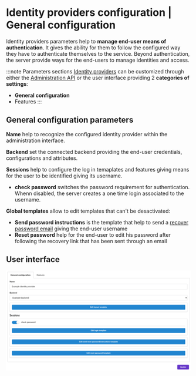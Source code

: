 # Identity providers configuration | General configuration

Identity providers parameters help to __manage end-user means of authentication__. It gives the ability for them to follow the configured way they have to authenticate themselves to the service. Beyond authentication, the server provide ways for the end-users to manage identities and access.


:::note Parameters sections
[Identity providers](/docs/provider-configuration/configure-identity-providers) can be customized through either the [Administration API](/api/list-identity-providers) or the user interface providing 2 __categories of settings__:

- __General configuration__
- Features
:::

## General configuration parameters

<div class="parameters">

__Name__ help to recognize the configured identity provider within the administration interface.

__Backend__ set the connected backend providing the end-user credentials, configurations and attributes.

__Sessions__ help to configure the log in temaplates and features giving means for the user to be identified giving its username.
- __check password__ switches the password requirement for authentication. Whenn disabled, the server creates a one time login associated to the username.

__Global templates__ allow to edit templates that can't be desactivated:
- __Send password instructions__ is the template that help to send a [recover password email](/docs/provider-configuration/backends/email-configuration) giving the end-user username
- __Reset password__ help for the end-user to edit his password after following the recovery link that has been sent through an email

</div>

## User interface

![identity provider form](/assets/images/identity-providers-general-configuration.png)
